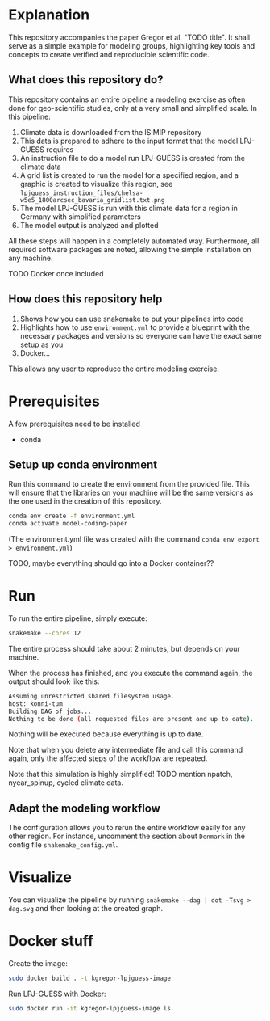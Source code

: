 # Explanation

This repository accompanies the paper Gregor et al. "TODO title". It shall serve as a simple example for modeling groups, highlighting key tools and concepts to create verified and reproducible scientific code.

## What does this repository do?

This repository contains an entire pipeline a modeling exercise as often done for geo-scientific studies, only at a very small and simplified scale.
In this pipeline:
1. Climate data is downloaded from the ISIMIP repository 
2. This data is prepared to adhere to the input format that the model LPJ-GUESS requires
3. An instruction file to do a model run LPJ-GUESS is created from the climate data
4. A grid list is created to run the model for a specified region, and a graphic is created to visualize this region, see `lpjguess_instruction_files/chelsa-w5e5_1800arcsec_bavaria_gridlist.txt.png`
4. The model LPJ-GUESS is run with this climate data for a region in Germany with simplified parameters
5. The model output is analyzed and plotted

All these steps will happen in a completely automated way.
Furthermore, all required software packages are noted, allowing the simple installation on any machine.

TODO Docker once included

## How does this repository help

1. Shows how you can use snakemake to put your pipelines into code
2. Highlights how to use `environment.yml` to provide a blueprint with the necessary packages and versions so everyone can have the exact same setup as you
3. Docker...

This allows any user to reproduce the entire modeling exercise.

# Prerequisites

A few prerequisites need to be installed
- conda

## Setup up conda environment

Run this command to create the environment from the provided file. This will ensure that the libraries on your machine will be the same versions as the one used in the creation of this repository.
```bash
conda env create -f environment.yml
conda activate model-coding-paper
```
(The environment.yml file was created with the command `conda env export > environment.yml`)

TODO, maybe everything should go into a Docker container??


# Run

To run the entire pipeline, simply execute:
```bash
snakemake --cores 12
```
The entire process should take about 2 minutes, but depends on your machine.

When the process has finished, and you execute the command again, the output should look like this:
```bash
Assuming unrestricted shared filesystem usage.
host: konni-tum
Building DAG of jobs...
Nothing to be done (all requested files are present and up to date).
```
Nothing will be executed because everything is up to date.


Note that when you delete any intermediate file and call this command again, only the affected steps of the workflow are repeated.

Note that this simulation is highly simplified! TODO mention npatch, nyear_spinup, cycled climate data.

## Adapt the modeling workflow

The configuration allows you to rerun the entire workflow easily for any other region. For instance, uncomment the section about `Denmark` in the config file `snakemake_config.yml`.


# Visualize
You can visualize the pipeline by running `snakemake --dag | dot -Tsvg > dag.svg` and then looking at the created graph.



# Docker stuff

Create the image:
```bash
sudo docker build . -t kgregor-lpjguess-image
```

Run LPJ-GUESS with Docker:
```bash
sudo docker run -it kgregor-lpjguess-image ls
```